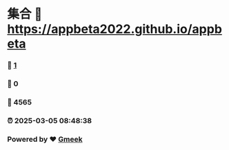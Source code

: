 # 集合 :link: https://appbeta2022.github.io/appbeta 
### :page_facing_up: [1](https://appbeta2022.github.io/appbeta/tag.html) 
### :speech_balloon: 0 
### :hibiscus: 4565 
### :alarm_clock: 2025-03-05 08:48:38 
### Powered by :heart: [Gmeek](https://github.com/Meekdai/Gmeek)
